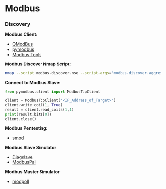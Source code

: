 # Modbus

### Discovery

**Modbus Client:** 

 - [QModBus](https://sourceforge.net/projects/qmodbus/)
 - [pymodbus](https://github.com/riptideio/pymodbus)
 - [Modbus Tools](https://www.modbustools.com/) 

**Modbus Discover Nmap Script:**

```bash
nmap --script modbus-discover.nse --script-args='modbus-discover.aggressive=true' -p 502 <host>
```

**Connect to Modbus Slave:**

``` python
from pymodbus.client import ModbusTcpClient

client = ModbusTcpClient('<IP_Address_of_Target>')
client.write_coil(1, True)
result = client.read_coils(1,1)
print(result.bits[0])
client.close()

```

**Modbus Pentesting:**

 - [smod](https://github.com/0x0mar/smod)

**Modbus Slave Simulator**

 - [Diagslave](https://www.modbusdriver.com/diagslave.html) 
 - [ModbusPal](https://modbuspal.sourceforge.net/) 

**Modbus Master Simulator**

 - [modpoll](https://www.modbusdriver.com/modpoll.html)